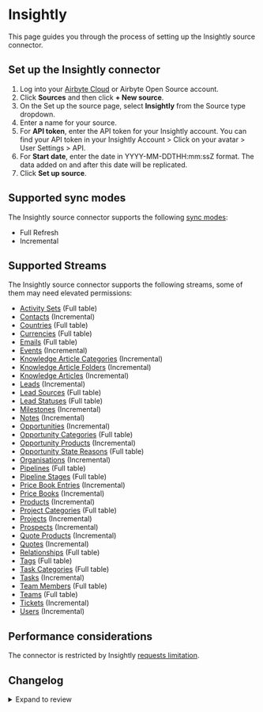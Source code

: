 # Insightly

This page guides you through the process of setting up the Insightly source connector.

## Set up the Insightly connector

1. Log into your [Airbyte Cloud](https://cloud.airbyte.com/workspaces) or Airbyte Open Source account.
2. Click **Sources** and then click **+ New source**.
3. On the Set up the source page, select **Insightly** from the Source type dropdown.
4. Enter a name for your source.
5. For **API token**, enter the API token for your Insightly account. You can find your API token in your Insightly Account > Click on your avatar > User Settings > API.
6. For **Start date**, enter the date in YYYY-MM-DDTHH:mm:ssZ format. The data added on and after this date will be replicated.
7. Click **Set up source**.

## Supported sync modes

The Insightly source connector supports the following [sync modes](https://docs.airbyte.com/cloud/core-concepts#connection-sync-modes):

- Full Refresh
- Incremental

## Supported Streams

The Insightly source connector supports the following streams, some of them may need elevated permissions:

- [Activity Sets](https://api.na1.insightly.com/v3.1/#!/ActivitySets/GetActivitySets) \(Full table\)
- [Contacts](https://api.na1.insightly.com/v3.1/#!/Contacts/GetEntities) \(Incremental\)
- [Countries](https://api.na1.insightly.com/v3.1/#!/Countries/GetCountries) \(Full table\)
- [Currencies](https://api.na1.insightly.com/v3.1/#!/Currencies/GetCurrencies) \(Full table\)
- [Emails](https://api.na1.insightly.com/v3.1/#!/Emails/GetEntities) \(Full table\)
- [Events](https://api.na1.insightly.com/v3.1/#!/Events/GetEntities) \(Incremental\)
- [Knowledge Article Categories](https://api.na1.insightly.com/v3.1/#!/KnowledgeArticleCategories/GetEntities) \(Incremental\)
- [Knowledge Article Folders](https://api.na1.insightly.com/v3.1/#!/KnowledgeArticleFolders/GetEntities) \(Incremental\)
- [Knowledge Articles](https://api.na1.insightly.com/v3.1/#!/KnowledgeArticles/GetEntities) \(Incremental\)
- [Leads](https://api.na1.insightly.com/v3.1/#!/Leads/GetEntities) \(Incremental\)
- [Lead Sources](https://api.na1.insightly.com/v3.1/#!/LeadSources/GetLeadSources) \(Full table\)
- [Lead Statuses](https://api.na1.insightly.com/v3.1/#!/LeadStatuses/GetLeadStatuses) \(Full table\)
- [Milestones](https://api.na1.insightly.com/v3.1/#!/Milestones/GetEntities) \(Incremental\)
- [Notes](https://api.na1.insightly.com/v3.1/#!/Notes/GetEntities) \(Incremental\)
- [Opportunities](https://api.na1.insightly.com/v3.1/#!/Opportunities/GetEntities) \(Incremental\)
- [Opportunity Categories](https://api.na1.insightly.com/v3.1/#!/OpportunityCategories/GetOpportunityCategories) \(Full table\)
- [Opportunity Products](https://api.na1.insightly.com/v3.1/#!/OpportunityProducts/GetEntities) \(Incremental\)
- [Opportunity State Reasons](https://api.na1.insightly.com/v3.1/#!/OpportunityStateReasons/GetOpportunityStateReasons) \(Full table\)
- [Organisations](https://api.na1.insightly.com/v3.1/#!/Organisations/GetEntities) \(Incremental\)
- [Pipelines](https://api.na1.insightly.com/v3.1/#!/Pipelines/GetPipelines) \(Full table\)
- [Pipeline Stages](https://api.na1.insightly.com/v3.1/#!/PipelineStages/GetPipelineStages) \(Full table\)
- [Price Book Entries](https://api.na1.insightly.com/v3.1/#!/PriceBookEntries/GetEntities) \(Incremental\)
- [Price Books](https://api.na1.insightly.com/v3.1/#!/PriceBooks/GetEntities) \(Incremental\)
- [Products](https://api.na1.insightly.com/v3.1/#!/Products/GetEntities) \(Incremental\)
- [Project Categories](https://api.na1.insightly.com/v3.1/#!/ProjectCategories/GetProjectCategories) \(Full table\)
- [Projects](https://api.na1.insightly.com/v3.1/#!/Projects/GetEntities) \(Incremental\)
- [Prospects](https://api.na1.insightly.com/v3.1/#!/Prospects/GetEntities) \(Incremental\)
- [Quote Products](https://api.na1.insightly.com/v3.1/#!/QuoteProducts/GetEntities) \(Incremental\)
- [Quotes](https://api.na1.insightly.com/v3.1/#!/Quotes/GetEntities) \(Incremental\)
- [Relationships](https://api.na1.insightly.com/v3.1/#!/Relationships/GetRelationships) \(Full table\)
- [Tags](https://api.na1.insightly.com/v3.1/#!/Tags/GetTags) \(Full table\)
- [Task Categories](https://api.na1.insightly.com/v3.1/#!/TaskCategories/GetTaskCategories) \(Full table\)
- [Tasks](https://api.na1.insightly.com/v3.1/#!/Tasks/GetEntities) \(Incremental\)
- [Team Members](https://api.na1.insightly.com/v3.1/#!/TeamMembers/GetTeamMembers) \(Full table\)
- [Teams](https://api.na1.insightly.com/v3.1/#!/Teams/GetTeams) \(Full table\)
- [Tickets](https://api.na1.insightly.com/v3.1/#!/Tickets/GetEntities) \(Incremental\)
- [Users](https://api.na1.insightly.com/v3.1/#!/Users/GetUsers) \(Incremental\)

## Performance considerations

The connector is restricted by Insightly [requests limitation](https://api.na1.insightly.com/v3.1/#!/Overview/Introduction).

## Changelog

<details>
  <summary>Expand to review</summary>

| Version | Date       | Pull Request                                             | Subject                                                                         |
| :------ | :--------- | :------------------------------------------------------- | :------------------------------------------------------------------------------ |
| 0.2.7 | 2024-06-22 | [40153](https://github.com/airbytehq/airbyte/pull/40153) | Update dependencies |
| 0.2.6 | 2024-06-06 | [39307](https://github.com/airbytehq/airbyte/pull/39307) | [autopull] Upgrade base image to v1.2.2 |
| 0.2.5 | 2024-05-14 | [38140](https://github.com/airbytehq/airbyte/pull/38140) | Make compatible with builder |
| 0.2.4 | 2024-04-19 | [37177](https://github.com/airbytehq/airbyte/pull/37177) | Updating to 0.80.0 CDK |
| 0.2.3 | 2024-04-18 | [37177](https://github.com/airbytehq/airbyte/pull/37177) | Manage dependencies with Poetry. |
| 0.2.2 | 2024-04-15 | [37177](https://github.com/airbytehq/airbyte/pull/37177) | Base image migration: remove Dockerfile and use the python-connector-base image |
| 0.2.1 | 2024-04-12 | [37177](https://github.com/airbytehq/airbyte/pull/37177) | schema descriptions |
| 0.2.0 | 2023-10-23 | [31162](https://github.com/airbytehq/airbyte/pull/31162) | Migrate to low-code framework |
| 0.1.3 | 2023-05-15 | [26079](https://github.com/airbytehq/airbyte/pull/26079) | Make incremental syncs timestamp inclusive |
| 0.1.2 | 2023-03-23 | [24422](https://github.com/airbytehq/airbyte/pull/24422) | Fix incremental timedelta causing missing records |
| 0.1.1 | 2022-11-11 | [19356](https://github.com/airbytehq/airbyte/pull/19356) | Fix state date parse bug |
| 0.1.0 | 2022-10-19 | [18164](https://github.com/airbytehq/airbyte/pull/18164) | Release Insightly CDK Connector |

</details>
